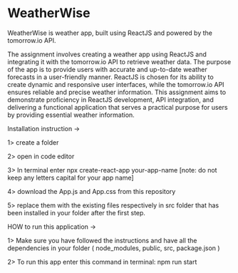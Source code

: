 # WeatherWise
WeatherWise is weather app, built using ReactJS and powered by the tomorrow.io API.

The assignment involves creating a weather app using ReactJS and integrating it with the tomorrow.io API to retrieve weather data. The purpose of the app is to provide users with accurate and up-to-date weather forecasts in a user-friendly manner. ReactJS is chosen for its ability to create dynamic and responsive user interfaces, while the tomorrow.io API ensures reliable and precise weather information. This assignment aims to demonstrate proficiency in ReactJS development, API integration, and delivering a functional application that serves a practical purpose for users by providing essential weather information.

Installation instruction ->

1> create a folder

2> open in code editor

3> In terminal enter npx create-react-app your-app-name   [note: do not keep any letters capital for your app name]

4> download the App.js and App.css from this repository

5> replace them with the existing files respectively in src folder that has been installed in your folder after the first step.

HOW to run this application ->

1> Make sure you have followed the instructions and have all the dependencies in your folder ( node_modules, public, src, package.json )

2> To run this app enter this command in terminal: npm run start 
